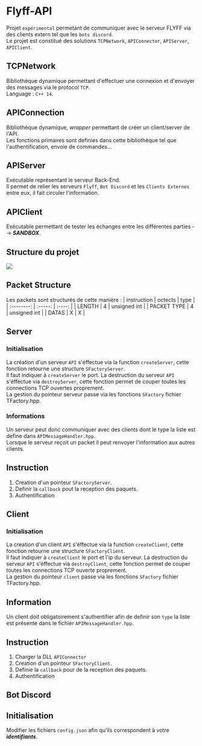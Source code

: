 # Flyff-API

Projet `expérimental` permetant de communiquer avec le serveur FLYFF via des clients extern tel que les `bots discord`. <br>
Le projet est constitué des solutions `TCPNetwork`, `APIConnector`, `APIServer`, `APIClient`. <br>

## TCPNetwork
Bibliothèque dynamique permettant d'effectuer une connexion et d'envoyer des messages via le protocol `TCP`. <br>
Language : `C++ 14`. <br>

## APIConnection
Bibliothèque dynamique, *wrapper* permettant de créer un client/server de l'API. <br>
Les fonctions primaires sont definies dans cette bibliothèque tel que l'authentification, envoie de commandes... <br>

## APIServer
Exécutable représentant le serveur Back-End.<br>
Il permet de relier les serveurs `Flyff`, `Bot Discord` et les `Clients Externes` entre eux, il fait circuler l'information. <br>

## APIClient
Exécutable permettant de tester les échanges entre les différentes parties --> ***SANDBOX***.

## Structure du projet
![](UML.png)

## Packet Structure

Les packets sont structurés de cette manière :
| instruction   | octects   | type          |
| :--------:    | :-----:   | :----:        |
| LENGTH        | 4         | unsigned int  |
| PACKET TYPE   | 4         | unsigned int  |
| DATAS         | X         | X             |

## Server

### Initialisation
La création d'un serveur `API` s'éffectue via la function `createServer`, cette fonction retourne une structure `SFactoryServer`. <br>
Il faut indiquer à `createServer` le port.
La destruction du serveur `API` s'éffectue via `destroyServer`, cette fonction permet de couper toutes les connections TCP ouvertes proprement. <br>
La gestion du pointeur serveur passe via les fonctions `SFactory` fichier TFactory.hpp. <br>

### Informations
Un serveur peut donc communiquer avec des clients dont le type la liste est define dans `APIMessageHandler.hpp`.<br>
Lorsque le serveur reçoit un packet il peut renvoyer l'information aux autres clients.

## Instruction
1) Creation d'un pointeur `SFactoryServer`.
2) Definir la `callback` pout la reception des paquets. 
3) Authentification

## Client

### Initialisation
La creation d'un client `API` s'éffectue via la function `createClient`, cette fonction retourne une structure `SFactoryClient`. <br>
Il faut indiquer à `createClient` le port et l'ip du serveur.
La destruction du serveur `API` s'éffectue via `destroyClient`, cette fonction permet de couper toutes les connections TCP ouverte proprement. <br>
La gestion du pointeur `client` passe via les fonctions `SFactory` fichier TFactory.hpp. <br>

## Information
Un client doit obligatoirement s'authentifier afin de definir son `type` la liste est présente dans le fichier `APIMessageHandler.hpp`. <br>

## Instruction
1) Charger la DLL `APIConnector`
2) Creation d'un pointeur `SFactoryClient`.
3) Definie la `callback` pour de la reception des paquets.
3) Authentification


## Bot Discord

## Initialisation
Modifier les fichiers `config.json` afin qu'ils correspondent à votre ***identifiants***.

